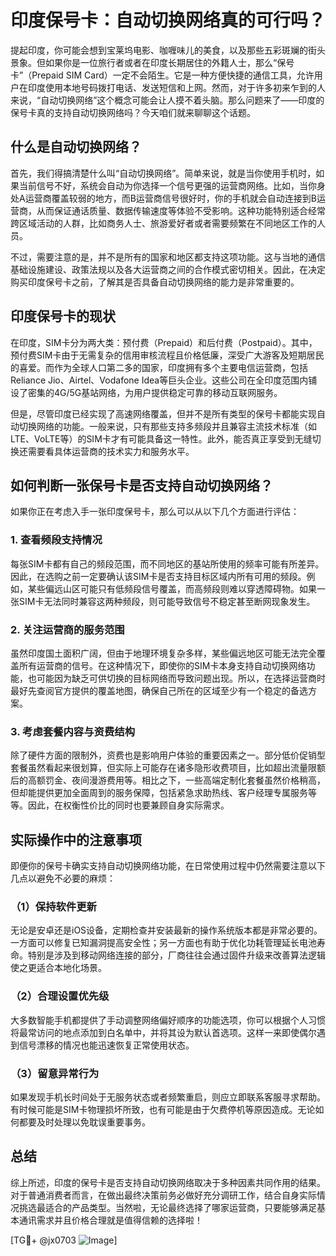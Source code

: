 # 印度保号卡：自动切换网络真的可行吗？

提起印度，你可能会想到宝莱坞电影、咖喱味儿的美食，以及那些五彩斑斓的街头景象。但如果你是一位旅行者或者在印度长期居住的外籍人士，那么“保号卡”（Prepaid SIM Card）一定不会陌生。它是一种方便快捷的通信工具，允许用户在印度使用本地号码拨打电话、发送短信和上网。然而，对于许多初来乍到的人来说，“自动切换网络”这个概念可能会让人摸不着头脑。那么问题来了——印度的保号卡真的支持自动切换网络吗？今天咱们就来聊聊这个话题。

## 什么是自动切换网络？

首先，我们得搞清楚什么叫“自动切换网络”。简单来说，就是当你使用手机时，如果当前信号不好，系统会自动为你选择一个信号更强的运营商网络。比如，当你身处A运营商覆盖较弱的地方，而B运营商信号很好时，你的手机就会自动连接到B运营商，从而保证通话质量、数据传输速度等体验不受影响。这种功能特别适合经常跨区域活动的人群，比如商务人士、旅游爱好者或者需要频繁在不同地区工作的人员。

不过，需要注意的是，并不是所有的国家和地区都支持这项功能。这与当地的通信基础设施建设、政策法规以及各大运营商之间的合作模式密切相关。因此，在决定购买印度保号卡之前，了解其是否具备自动切换网络的能力是非常重要的。

## 印度保号卡的现状

在印度，SIM卡分为两大类：预付费（Prepaid）和后付费（Postpaid）。其中，预付费SIM卡由于无需复杂的信用审核流程且价格低廉，深受广大游客及短期居民的喜爱。而作为全球人口第二多的国家，印度拥有多个主要电信运营商，包括Reliance Jio、Airtel、Vodafone Idea等巨头企业。这些公司在全印度范围内铺设了密集的4G/5G基站网络，为用户提供稳定可靠的移动互联网服务。

但是，尽管印度已经实现了高速网络覆盖，但并不是所有类型的保号卡都能实现自动切换网络的功能。一般来说，只有那些支持多频段并且兼容主流技术标准（如LTE、VoLTE等）的SIM卡才有可能具备这一特性。此外，能否真正享受到无缝切换还需要看具体运营商的技术实力和服务水平。

## 如何判断一张保号卡是否支持自动切换网络？

如果你正在考虑入手一张印度保号卡，那么可以从以下几个方面进行评估：

### 1. 查看频段支持情况
每张SIM卡都有自己的频段范围，而不同地区的基站所使用的频率可能有所差异。因此，在选购之前一定要确认该SIM卡是否支持目标区域内所有可用的频段。例如，某些偏远山区可能只有低频段信号覆盖，而高频段则难以穿透障碍物。如果一张SIM卡无法同时兼容这两种频段，则可能导致信号不稳定甚至断网现象发生。

### 2. 关注运营商的服务范围
虽然印度国土面积广阔，但由于地理环境复杂多样，某些偏远地区可能无法完全覆盖所有运营商的信号。在这种情况下，即使你的SIM卡本身支持自动切换网络功能，也可能因为缺乏可供切换的目标网络而导致问题出现。所以，在选择运营商时最好先查阅官方提供的覆盖地图，确保自己所在的区域至少有一个稳定的备选方案。

### 3. 考虑套餐内容与资费结构
除了硬件方面的限制外，资费也是影响用户体验的重要因素之一。部分低价促销型套餐虽然看起来很划算，但实际上可能存在诸多隐形收费项目，比如超出流量限额后的高额罚金、夜间漫游费用等。相比之下，一些高端定制化套餐虽然价格稍高，但却能提供更加全面周到的服务保障，包括紧急求助热线、客户经理专属服务等等。因此，在权衡性价比的同时也要兼顾自身实际需求。

## 实际操作中的注意事项

即便你的保号卡确实支持自动切换网络功能，在日常使用过程中仍然需要注意以下几点以避免不必要的麻烦：

### （1）保持软件更新
无论是安卓还是iOS设备，定期检查并安装最新的操作系统版本都是非常必要的。一方面可以修复已知漏洞提高安全性；另一方面也有助于优化功耗管理延长电池寿命。特别是涉及到移动网络连接的部分，厂商往往会通过固件升级来改善算法逻辑使之更适合本地化场景。

### （2）合理设置优先级
大多数智能手机都提供了手动调整网络偏好顺序的功能选项，你可以根据个人习惯将最常访问的地点添加到白名单中，并将其设为默认首选项。这样一来即使偶尔遇到信号漂移的情况也能迅速恢复正常使用状态。

### （3）留意异常行为
如果发现手机长时间处于无服务状态或者频繁重启，则应立即联系客服寻求帮助。有时候可能是SIM卡物理损坏所致，也有可能是由于欠费停机等原因造成。无论如何都要及时处理以免耽误重要事务。

## 总结

综上所述，印度的保号卡是否支持自动切换网络取决于多种因素共同作用的结果。对于普通消费者而言，在做出最终决策前务必做好充分调研工作，结合自身实际情况挑选最适合的产品类型。当然啦，无论最终选择了哪家运营商，只要能够满足基本通讯需求并且价格合理就是值得信赖的选择啦！

[TG💪+ @jx0703 ![Image](https://github.com/user-attachments/assets/dbca1d08-cadb-493c-b0ec-ad6f7a83f270)]